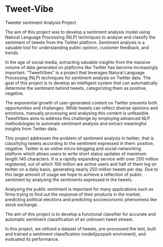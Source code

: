 # Tweet-Vibe
Tweeter sentiment Analysis Project

The aim of this project was to develop a sentiment analysis model using Natural Language Processing (NLP) techniques to analyse and classify the sentiment of tweets from the Twitter platform. Sentiment analysis is a valuable tool for understanding public opinion, customer feedback, and trends.

In the age of social media, extracting valuable insights from the massive volume of data generated on platforms like Twitter has become increasingly important. "TweetVibes" is a project that leverages Natural Language Processing (NLP) techniques for sentiment analysis on Twitter data. The goal of this project is to develop an intelligent system that can automatically determine the sentiment behind tweets, categorizing them as positive, negative.

The exponential growth of user-generated content on Twitter presents both opportunities and challenges. While tweets can reflect diverse opinions and emotions, manually processing and analysing this content is unfeasible. TweetVibes aims to address this challenge by employing advanced NLP methodologies to automate sentiment analysis and extract meaningful insights from Twitter data.

This project addresses the problem of sentiment analysis in twitter; that is classifying tweets according to the sentiment expressed in them: positive, negative. Twitter is an online micro-blogging and social-networking platform which allows users to write short status updates of maximum length 140 characters. It is a rapidly expanding service with over 200 million registered, out of which 100 million are active users and half of them log on twitter on a daily basis, generating nearly 250 million tweets per day. Due to this large amount of usage we hope to achieve a reflection of public sentiment by analysing the sentiments expressed in the tweets.

 Analysing the public sentiment is important for many applications such as firms trying to find out the response of their products in the market, predicting political elections and predicting socioeconomic phenomena like stock exchange.

The aim of this project is to develop a functional classifier for accurate and automatic sentiment classification of an unknown tweet stream.

In this project, we utilized a dataset of tweets, pre-processed the text, built and trained a sentiment classification model(pyspark environent), and evaluated its performance.

